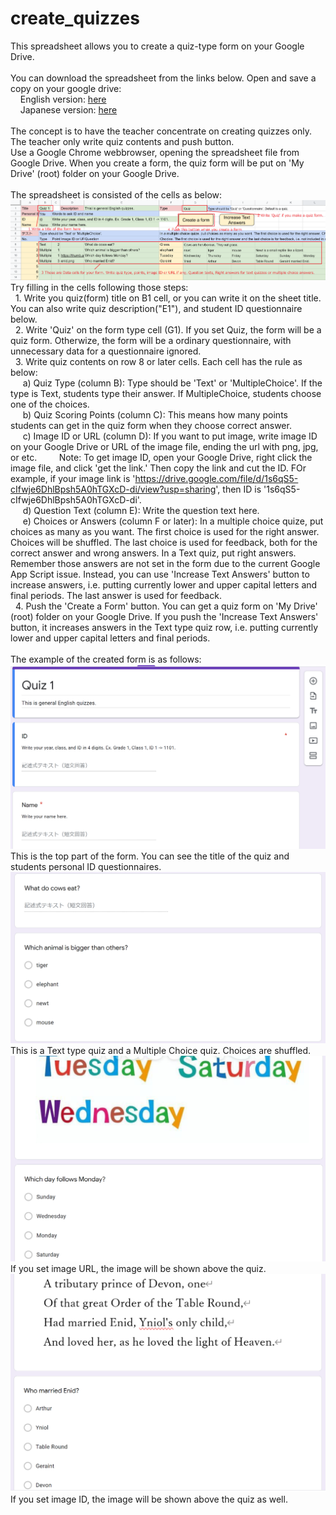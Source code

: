 # create_quizzes<BR>
This spreadsheet allows you to create a quiz-type form on your Google Drive.<BR>
<BR>
You can download the spreadsheet from the links below. Open and save a copy on your google drive:<BR>
&nbsp;&nbsp;&nbsp;&nbsp;English version: <a href="https://docs.google.com/spreadsheets/d/1EjzVI4ImwuBrnGxZ4xWEb_SSoBfdjx3xNjRnM3FlhtA">here</a><BR>
&nbsp;&nbsp;&nbsp;&nbsp;Japanese version: <a href="https://docs.google.com/spreadsheets/d/1hfwj8xEK2TOL2FeUAUIKWmVyVuiLSLBBeY_IcIn4WpM">here</a><BR>
<BR>
The concept is to have the teacher concentrate on creating quizzes only. The teacher only write quiz contents and push button.<BR>
Use a Google Chrome webbrowser, opening the spreadsheet file from Google Drive. When you create a form, the quiz form will be put on 'My Drive' (root) folder on your Google Drive.<BR> 
<BR>
The spreadsheet is consisted of the cells as below:<BR>
<img src="readme_img1-1.png"><BR>
Try filling in the cells following those steps:<BR>
&nbsp;&nbsp;1. Write you quiz(form) title on B1 cell, or you can write it on the sheet title. You can also write quiz description("E1"), and student ID questionnaire below.<BR>
&nbsp;&nbsp;2. Write 'Quiz' on the form type cell (G1). If you set Quiz, the form will be a quiz form. Otherwize, the form will be a ordinary questionnaire, with unnecessary data for a questionnaire ignored.<BR>
&nbsp;&nbsp;3. Write quiz contents on row 8 or later cells. Each cell has the rule as below:<BR>
&nbsp;&nbsp;&nbsp;&nbsp;&nbsp;a) Quiz Type (column B): Type should be 'Text' or 'MultipleChoice'. If the type is Text, students type their answer. If MultipleChoice, students choose one of the choices.<BR>
&nbsp;&nbsp;&nbsp;&nbsp;&nbsp;b) Quiz Scoring Points (column C): This means how many points students can get in the quiz form when they choose correct answer.<BR>
&nbsp;&nbsp;&nbsp;&nbsp;&nbsp;c) Image ID or URL (column D): If you want to put image, write image ID on your Google Drive or URL of the image file, ending the url with png, jpg, or etc. 
  &nbsp;&nbsp;&nbsp;&nbsp;&nbsp;&nbsp;&nbsp;&nbsp;Note: To get image ID, open your Google Drive, right click the image file, and click 'get the link.' Then copy the link and cut the ID. FOr example, if your image link is 'https://drive.google.com/file/d/1s6qS5-cIfwje6DhlBpsh5A0hTGXcD-di/view?usp=sharing', then ID is '1s6qS5-cIfwje6DhlBpsh5A0hTGXcD-di'.<BR>
&nbsp;&nbsp;&nbsp;&nbsp;&nbsp;d) Question Text (column E): Write the question text here.<BR>
&nbsp;&nbsp;&nbsp;&nbsp;&nbsp;e) Choices or Answers (column F or later): In a multiple choice quize, put choices as many as you want. The first choice is used for the right answer. Choices will be shuffled. The last choice is used for feedback, both for the correct answer and wrong answers. In a Text quiz, put right answers. Remember those answers are not set in the form due to the current Google App Script issue. Instead, you can use 'Increase Text Answers' button to increase answers, i.e. putting currently lower and upper capital letters and final periods. The last answer is used for feedback.<BR>
&nbsp;&nbsp;4. Push the 'Create a Form' button. You can get a quiz form on 'My Drive' (root) folder on your Google Drive. If you push the 'Increase Text Answers' button, it increases answers in the Text type quiz row, i.e. putting currently lower and upper capital letters and final periods.<BR>
<BR>
The example of the created form is as follows:<BR>
<img src="readme_img2-1.png"><BR>This is the top part of the form. You can see the title of the quiz and students personal ID questionnaires.<BR>
<img src="readme_img2-2.png"><BR>This is a Text type quiz and a Multiple Choice quiz. Choices are shuffled.<BR>
<img src="readme_img2-3.png"><BR>If you set image URL, the image will be shown above the quiz.<BR>
<img src="readme_img2-4.png"><BR>If you set image ID, the image will be shown above the quiz as well.<BR>
  


